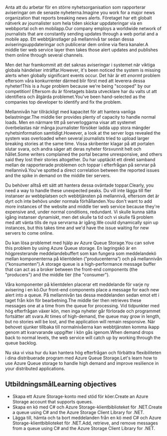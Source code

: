 <span data-ttu-id="82606-101">Anta att du arbetar för en större nyhetsorganisation som rapporterar aviseringar om de senaste nyheterna.</span><span class="sxs-lookup"><span data-stu-id="82606-101">Imagine you work for a major news organization that reports breaking news alerts.</span></span> <span data-ttu-id="82606-102">Företaget har ett globalt nätverk av journalister som hela tiden skickar uppdateringar via en webbportal och en mobilapp.</span><span class="sxs-lookup"><span data-stu-id="82606-102">Our company employs a worldwide network of journalists that are constantly sending updates through a web portal and a mobile app.</span></span> <span data-ttu-id="82606-103">Ett webbtjänstlager på mellannivå tar sedan dessa aviseringsuppdateringar och publicerar dem online via flera kanaler.</span><span class="sxs-lookup"><span data-stu-id="82606-103">A middle tier web service layer then takes those alert updates and publishes them online through several channels.</span></span>

<span data-ttu-id="82606-104">Men det har framkommit att det saknas aviseringar i systemet när viktiga globala händelser inträffar.</span><span class="sxs-lookup"><span data-stu-id="82606-104">However, it's been noticed the system is missing alerts when globally significant events occur.</span></span> <span data-ttu-id="82606-105">Det här är ett _enormt_ problem eftersom våra konkurrenter därmed blir först med att leverera dessa nyheter!</span><span class="sxs-lookup"><span data-stu-id="82606-105">This is a _huge_ problem because we're being "scooped" by our competition!</span></span> <span data-ttu-id="82606-106">Eftersom du är företagets bästa utvecklare har du valts ut att identifiera och åtgärda problemet.</span><span class="sxs-lookup"><span data-stu-id="82606-106">You've been hand-selected as the companies top developer to identify and fix the problem.</span></span>

<span data-ttu-id="82606-107">Mellannivån har tillräckligt med kapacitet för att hantera vanliga belastningar.</span><span class="sxs-lookup"><span data-stu-id="82606-107">The middle tier provides plenty of capacity to handle normal loads.</span></span> <span data-ttu-id="82606-108">Men en närmare titt på serverloggarna visar att systemet överbelastas när många journalister försöker ladda upp stora mängder nyhetsinformation samtidigt.</span><span class="sxs-lookup"><span data-stu-id="82606-108">However, a look at the server logs revealed the system was overloaded when several journalists tried to upload larger breaking stories at the same time.</span></span> <span data-ttu-id="82606-109">Vissa skribenter klagar på att portalen slutar svara, och andra säger att deras nyheter försvunnit helt och hållet.</span><span class="sxs-lookup"><span data-stu-id="82606-109">Some writers complained the portal became unresponsive, and others said they lost their stories altogether.</span></span> <span data-ttu-id="82606-110">Du har upptäckt ett direkt samband mellan de rapporterade problemen och toppar i efterfrågan på servrar på mellannivå.</span><span class="sxs-lookup"><span data-stu-id="82606-110">You've spotted a direct correlation between the reported issues and the spike in demand on the middle tier servers.</span></span>

<span data-ttu-id="82606-111">Du behöver alltså ett sätt att hantera dessa oväntade toppar.</span><span class="sxs-lookup"><span data-stu-id="82606-111">Clearly, you need a way to handle these unexpected peaks.</span></span> <span data-ttu-id="82606-112">Du vill inte lägga till fler instanser av webbplatsen och webbtjänsten på mellannivå, eftersom det är dyrt och inte behövs under normala förhållanden.</span><span class="sxs-lookup"><span data-stu-id="82606-112">You don't want to add more instances of the website and middle tier web service because they're expensive and, under normal conditions, redundant.</span></span> <span data-ttu-id="82606-113">Vi skulle kunna sätta igång instanser dynamiskt, men det skulle ta tid och vi skulle få problem med att vänta tills de nya servrarna är igång.</span><span class="sxs-lookup"><span data-stu-id="82606-113">We could dynamically spin up instances, but this takes time and we'd have the issue waiting for new servers to come online.</span></span>

<span data-ttu-id="82606-114">Du kan lösa problemet med hjälp av Azure Queue Storage.</span><span class="sxs-lookup"><span data-stu-id="82606-114">You can solve this problem by using Azure Queue storage.</span></span> <span data-ttu-id="82606-115">En lagringskö är en högpresterande meddelandebuffert som kan fungera som meddelandekö mellan komponenterna på klientdelen (”producenterna”) och på mellannivån (”konsumenten”).</span><span class="sxs-lookup"><span data-stu-id="82606-115">A storage queue is a high-performance message buffer that can act as a broker between the front-end components (the "producers") and the middle tier (the "consumer").</span></span> 

<span data-ttu-id="82606-116">Våra komponenter på klientdelen placerar ett meddelande för varje ny avisering i en kö.</span><span class="sxs-lookup"><span data-stu-id="82606-116">Our front-end components place a message for each new alert into a queue.</span></span> <span data-ttu-id="82606-117">På mellannivån tas dessa meddelanden sedan emot ett i taget från kön för bearbetning.</span><span class="sxs-lookup"><span data-stu-id="82606-117">The middle tier then retrieves these messages one at a time from the queue for processing.</span></span> <span data-ttu-id="82606-118">Vid tidpunkter med hög efterfrågan växer kön, men inga nyheter går förlorade och programmet fortsätter att svara.</span><span class="sxs-lookup"><span data-stu-id="82606-118">At times of high-demand, the queue may grow in length, but no stories will be lost, and the application will remain responsive.</span></span> <span data-ttu-id="82606-119">När behovet sjunker tillbaka till normalnivåerna kan webbtjänsten komma ikapp genom att kvarvarande uppgifter i kön gås igenom.</span><span class="sxs-lookup"><span data-stu-id="82606-119">When demand drops back to normal levels, the web service will catch up by working through the queue backlog.</span></span>

<span data-ttu-id="82606-120">Nu ska vi visa hur du kan hantera hög efterfrågan och förbättra flexibiliteten i dina distribuerade program med Azure Queue Storage.</span><span class="sxs-lookup"><span data-stu-id="82606-120">Let's learn how to use Azure Queue storage to handle high demand and improve resilience in your distributed applications.</span></span>

## <a name="learning-objectives"></a><span data-ttu-id="82606-121">Utbildningsmål</span><span class="sxs-lookup"><span data-stu-id="82606-121">Learning objectives</span></span>

- <span data-ttu-id="82606-122">Skapa ett Azure Storage-konto med stöd för köer.</span><span class="sxs-lookup"><span data-stu-id="82606-122">Create an Azure Storage account that supports queues.</span></span>
- <span data-ttu-id="82606-123">Skapa en kö med C# och Azure Storage-klientbiblioteket för .NET.</span><span class="sxs-lookup"><span data-stu-id="82606-123">Create a queue using C# and the Azure Storage Client Library for .NET.</span></span>
- <span data-ttu-id="82606-124">Lägga till, hämta och ta bort meddelanden från en kö med C# och Azure Storage-klientbiblioteket för .NET.</span><span class="sxs-lookup"><span data-stu-id="82606-124">Add, retrieve, and remove messages from a queue using C# and the Azure Storage Client Library for .NET.</span></span>